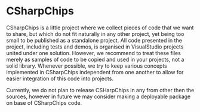 # CSharpChips
CSharpChips is a little project where we collect pieces of code that we want to share, but which do not fit naturally in any other project, yet being too small to be published as a standalone project. All code presented in the project, including tests and demos, is organised in VisualStudio projects united under one solution. However, we recommend to treat these files merely as samples of code to be copied and used in your projects, not a solid library. Whenever possible, we try to keep various concepts implemented in CSharpChips independent from one another to allow for easier integration of this code into projects.

Currently, we do not plan to release CSHarpChips in any from other then the sources, however in future we may consider making a deployable package on base of CSharpChips code.
